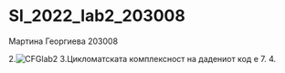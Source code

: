 # SI_2022_lab2_203008

Мартина Георгиева 203008

2.![CFGlab2](https://user-images.githubusercontent.com/100592896/169099770-85ababe0-d0c7-4fd2-853a-cbd06ccbd93e.png)
3.Цикломатската комплексност на дадениот код е 7.
4. 
